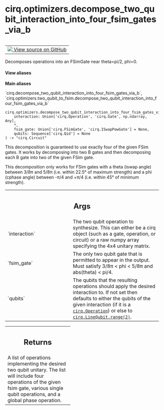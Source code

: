 <div itemscope itemtype="http://developers.google.com/ReferenceObject">
<meta itemprop="name" content="cirq.optimizers.decompose_two_qubit_interaction_into_four_fsim_gates_via_b" />
<meta itemprop="path" content="Stable" />
</div>

# cirq.optimizers.decompose_two_qubit_interaction_into_four_fsim_gates_via_b

<!-- Insert buttons and diff -->

<table class="tfo-notebook-buttons tfo-api" align="left">

<td>
  <a target="_blank" href="https://github.com/quantumlib/cirq/tree/master/cirq/optimizers/two_qubit_to_fsim.py">
    <img src="https://www.tensorflow.org/images/GitHub-Mark-32px.png" />
    View source on GitHub
  </a>
</td>
</table>



Decomposes operations into an FSimGate near theta=pi/2, phi=0.

<section class="expandable">
  <h4 class="showalways">View aliases</h4>
  <p>
<b>Main aliases</b>
<p>`cirq.decompose_two_qubit_interaction_into_four_fsim_gates_via_b`, `cirq.optimizers.two_qubit_to_fsim.decompose_two_qubit_interaction_into_four_fsim_gates_via_b`</p>
</p>
</section>

<pre class="devsite-click-to-copy prettyprint lang-py tfo-signature-link">
<code>cirq.optimizers.decompose_two_qubit_interaction_into_four_fsim_gates_via_b(
    interaction: Union['cirq.Operation', 'cirq.Gate', np.ndarray, Any],
    *,
    fsim_gate: Union['cirq.FSimGate', 'cirq.ISwapPowGate'] = None,
    qubits: Sequence['cirq.Qid'] = None
) -> "cirq.Circuit"
</code></pre>



<!-- Placeholder for "Used in" -->

This decomposition is guaranteed to use exactly four of the given FSim
gates. It works by decomposing into two B gates and then decomposing each
B gate into two of the given FSim gate.

This decomposition only works for FSim gates with a theta (iswap angle)
between 3/8π and 5/8π (i.e. within 22.5° of maximum strength) and a
phi (cphase angle) between -π/4 and +π/4 (i.e. within 45° of minimum
strength).

<!-- Tabular view -->
 <table class="responsive fixed orange">
<colgroup><col width="214px"><col></colgroup>
<tr><th colspan="2"><h2 class="add-link">Args</h2></th></tr>

<tr>
<td>
`interaction`
</td>
<td>
The two qubit operation to synthesize. This can either be
a cirq object (such as a gate, operation, or circuit) or a raw numpy
array specifying the 4x4 unitary matrix.
</td>
</tr><tr>
<td>
`fsim_gate`
</td>
<td>
The only two qubit gate that is permitted to appear in the
output. Must satisfy 3/8π < phi < 5/8π and abs(theta) < pi/4.
</td>
</tr><tr>
<td>
`qubits`
</td>
<td>
The qubits that the resulting operations should apply the
desired interaction to. If not set then defaults to either the
qubits of the given interaction (if it is a <a href="../../cirq/ops/Operation.md"><code>cirq.Operation</code></a>) or
else to <a href="../../cirq/devices/LineQubit.md#range"><code>cirq.LineQubit.range(2)</code></a>.
</td>
</tr>
</table>



<!-- Tabular view -->
 <table class="responsive fixed orange">
<colgroup><col width="214px"><col></colgroup>
<tr><th colspan="2"><h2 class="add-link">Returns</h2></th></tr>
<tr class="alt">
<td colspan="2">
A list of operations implementing the desired two qubit unitary. The
list will include four operations of the given fsim gate, various single
qubit operations, and a global phase operation.
</td>
</tr>

</table>

